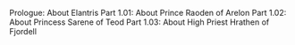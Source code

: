 Prologue: About Elantris
Part 1.01: About Prince Raoden of Arelon
Part 1.02: About Princess Sarene of Teod
Part 1.03: About High Priest Hrathen of Fjordell
